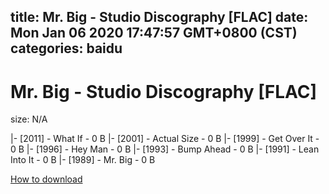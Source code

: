 
title: Mr. Big - Studio Discography [FLAC]
date: Mon Jan 06 2020 17:47:57 GMT+0800 (CST)    
categories: baidu
---

# Mr. Big - Studio Discography [FLAC]
size: N/A
 
 
|- [2011] - What If - 0 B
|- [2001] - Actual Size - 0 B
|- [1999] - Get Over It - 0 B
|- [1996] - Hey Man - 0 B
|- [1993] - Bump Ahead - 0 B
|- [1991] - Lean Into It - 0 B
|- [1989] - Mr. Big - 0 B

[How to download](https://bpcam.bemobtrk.com/go/2ceec3aa-1ca2-46d6-b9ff-aaa5c184517c?jno=3118)